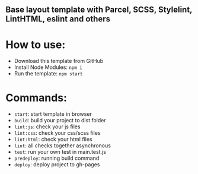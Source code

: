 ## Base layout template with Parcel, SCSS, Stylelint, LintHTML, eslint and others

# How to use:
- Download this template from GitHub
- Install Node Modules: `npm i`
- Run the template: `npm start`

# Commands:
- `start`: start template in browser
- `build`: build your project to dist folder
- `lint:js`: check your js files
- `lint:css`: check your css/scss files
- `lint:html`: check your html files
- `lint`: all checks together asynchronous
- `test`: run your own test in main.test.js
- `predeploy`: running build command
- `deploy`: deploy project to gh-pages
